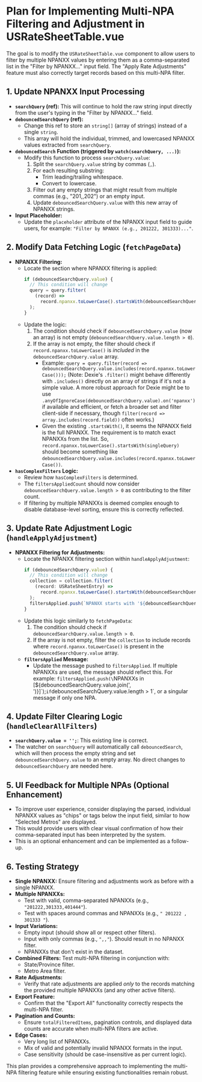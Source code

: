 # Plan for Implementing Multi-NPA Filtering and Adjustment in USRateSheetTable.vue

The goal is to modify the `USRateSheetTable.vue` component to allow users to filter by multiple NPANXX values by entering them as a comma-separated list in the "Filter by NPANXX..." input field. The "Apply Rate Adjustments" feature must also correctly target records based on this multi-NPA filter.

## 1. Update NPANXX Input Processing

- **`searchQuery` (ref):** This will continue to hold the raw string input directly from the user's typing in the "Filter by NPANXX..." field.
- **`debouncedSearchQuery` (ref):**
  - Change this ref to store an `string[]` (array of strings) instead of a single `string`.
  - This array will hold the individual, trimmed, and lowercased NPANXX values extracted from `searchQuery`.
- **`debouncedSearch` Function (triggered by `watch(searchQuery, ...)`):**
  - Modify this function to process `searchQuery.value`:
    1.  Split the `searchQuery.value` string by commas (`,`).
    2.  For each resulting substring:
        - Trim leading/trailing whitespace.
        - Convert to lowercase.
    3.  Filter out any empty strings that might result from multiple commas (e.g., "201,,202") or an empty input.
    4.  Update `debouncedSearchQuery.value` with this new array of NPANXX strings.
- **Input Placeholder:**
  - Update the `placeholder` attribute of the NPANXX input field to guide users, for example: `"Filter by NPANXX (e.g., 201222, 301333)..."`.

## 2. Modify Data Fetching Logic (`fetchPageData`)

- **NPANXX Filtering:**
  - Locate the section where NPANXX filtering is applied:
    ```typescript
    if (debouncedSearchQuery.value) {
      // This condition will change
      query = query.filter(
        (record) =>
          record.npanxx.toLowerCase().startsWith(debouncedSearchQuery.value!) // This line will change
      );
    }
    ```
  - Update the logic:
    1.  The condition should check if `debouncedSearchQuery.value` (now an array) is not empty (`debouncedSearchQuery.value.length > 0`).
    2.  If the array is not empty, the filter should check if `record.npanxx.toLowerCase()` is _included_ in the `debouncedSearchQuery.value` array.
        - Example: `query = query.filter(record => debouncedSearchQuery.value.includes(record.npanxx.toLowerCase()));` (Note: Dexie's `.filter()` might behave differently with `.includes()` directly on an array of strings if it's not a simple value. A more robust approach for Dexie might be to use `.anyOfIgnoreCase(debouncedSearchQuery.value).on('npanxx')` if available and efficient, or fetch a broader set and filter client-side if necessary, though `filter(record => array.includes(record.field))` often works.)
        - Given the existing `.startsWith()`, it seems the NPANXX field is the full NPANXX. The requirement is to match exact NPANXXs from the list. So, `record.npanxx.toLowerCase().startsWith(singleQuery)` should become something like `debouncedSearchQuery.value.includes(record.npanxx.toLowerCase())`.
- **`hasComplexFilters` Logic:**
  - Review how `hasComplexFilters` is determined.
  - The `filtersAppliedCount` should now consider `debouncedSearchQuery.value.length > 0` as contributing to the filter count.
  - If filtering by multiple NPANXXs is deemed complex enough to disable database-level sorting, ensure this is correctly reflected.

## 3. Update Rate Adjustment Logic (`handleApplyAdjustment`)

- **NPANXX Filtering for Adjustments:**
  - Locate the NPANXX filtering section within `handleApplyAdjustment`:
    ```typescript
    if (debouncedSearchQuery.value) {
      // This condition will change
      collection = collection.filter(
        (record: USRateSheetEntry) =>
          record.npanxx.toLowerCase().startsWith(debouncedSearchQuery.value!) // This line will change
      );
      filtersApplied.push(`NPANXX starts with '${debouncedSearchQuery.value}'`); // This line will change
    }
    ```
  - Update this logic similarly to `fetchPageData`:
    1.  The condition should check if `debouncedSearchQuery.value.length > 0`.
    2.  If the array is not empty, filter the `collection` to include records where `record.npanxx.toLowerCase()` is present in the `debouncedSearchQuery.value` array.
  - **`filtersApplied` Message:**
    - Update the message pushed to `filtersApplied`. If multiple NPANXXs are used, the message should reflect this. For example: `filtersApplied.push(\`NPANXXs in [\${debouncedSearchQuery.value.join(', ')}]\`);`if`debouncedSearchQuery.value.length > 1`, or a singular message if only one NPA.

## 4. Update Filter Clearing Logic (`handleClearAllFilters`)

- **`searchQuery.value = '';`**: This existing line is correct.
- The watcher on `searchQuery` will automatically call `debouncedSearch`, which will then process the empty string and set `debouncedSearchQuery.value` to an empty array. No direct changes to `debouncedSearchQuery` are needed here.

## 5. UI Feedback for Multiple NPAs (Optional Enhancement)

- To improve user experience, consider displaying the parsed, individual NPANXX values as "chips" or tags below the input field, similar to how "Selected Metros" are displayed.
- This would provide users with clear visual confirmation of how their comma-separated input has been interpreted by the system.
- This is an optional enhancement and can be implemented as a follow-up.

## 6. Testing Strategy

- **Single NPANXX:** Ensure filtering and adjustments work as before with a single NPANXX.
- **Multiple NPANXXs:**
  - Test with valid, comma-separated NPANXXs (e.g., `"201222,301333,401444"`).
  - Test with spaces around commas and NPANXXs (e.g., `" 201222 , 301333 "`).
- **Input Variations:**
  - Empty input (should show all or respect other filters).
  - Input with only commas (e.g., `",,"`). Should result in no NPANXX filter.
  - NPANXXs that don't exist in the dataset.
- **Combined Filters:** Test multi-NPA filtering in conjunction with:
  - State/Province filter.
  - Metro Area filter.
- **Rate Adjustments:**
  - Verify that rate adjustments are applied _only_ to the records matching the provided multiple NPANXXs (and any other active filters).
- **Export Feature:**
  - Confirm that the "Export All" functionality correctly respects the multi-NPA filter.
- **Pagination and Counts:**
  - Ensure `totalFilteredItems`, pagination controls, and displayed data counts are accurate when multi-NPA filters are active.
- **Edge Cases:**
  - Very long list of NPANXXs.
  - Mix of valid and potentially invalid NPANXX formats in the input.
  - Case sensitivity (should be case-insensitive as per current logic).

This plan provides a comprehensive approach to implementing the multi-NPA filtering feature while ensuring existing functionalities remain robust.
